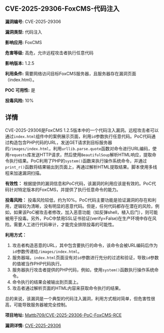 ## CVE-2025-29306-FoxCMS-代码注入

**漏洞编号:** CVE-2025-29306

**漏洞类型:** 代码注入

**影响应用:** FoxCMS

**危害等级:** 高危，允许远程攻击者执行任意代码

**影响版本:** 1.2.5

**利用条件:** 需要网络访问目标FoxCMS服务器，且服务器存在漏洞页面（index.html）。

**POC 可用性:** 是

**投毒风险:** 10%

## 详情

CVE-2025-29306是FoxCMS 1.2.5版本中的一个代码注入漏洞。远程攻击者可以通过`index.html`组件中的案例展示页面，利用`id`参数执行任意代码。PoC代码通过构造包含PHP代码的URL，发送GET请求到目标服务器的`/images/index.html`，利用`urllib.parse.quote`函数对命令进行URL编码，使用`requests`库发送HTTP请求，然后使用`BeautifulSoup`解析HTML响应，提取命令执行结果。PoC利用了PHP的`system()`函数来执行操作系统命令，并通过`print_r()`函数将结果输出到页面上，再通过解析HTML提取结果。脚本使用多线程来加速漏洞扫描。

**有效性：** 根据提供的漏洞信息和PoC代码，该漏洞的利用应该是有效的。PoC代码针对特定版本的FoxCMS，并提供了执行任意命令的能力。

**投毒风险：** 投毒风险较低，约为10%。PoC代码主要功能是验证漏洞的存在和利用，逻辑较为清晰，没有明显的恶意代码。但是，任何代码都存在潜在的风险，例如，如果该PoC被攻击者修改，加入恶意功能（如反弹shell，植入后门），则可能被用于投毒。另外，PoC中禁用SSL证书验证(verify=False)在生产环境中存在风险。需要人工进行代码审计，才能完全排除投毒的可能性。

**利用方式：**
1.  攻击者构造恶意的URL，其中包含要执行的命令，该命令会被URL编码后作为`id`参数传递给`/images/index.html`。
2.  服务器端，`index.html`页面没有对`id`参数进行充分的过滤和验证，导致`id`参数的值被当作PHP代码执行。
3.  服务器执行攻击者提供的PHP代码，例如，使用`system()`函数执行操作系统命令。
4.  命令执行的结果会被输出到页面上。
5.  攻击者通过解析页面的HTML内容来获取命令执行的结果。

总的来说，该漏洞是一个典型的代码注入漏洞，利用方式相对简单，但危害性很高，可能导致服务器被完全控制。

**项目地址:** [Mattb709/CVE-2025-29306-PoC-FoxCMS-RCE](https://github.com/Mattb709/CVE-2025-29306-PoC-FoxCMS-RCE)

**漏洞详情:** [CVE-2025-29306](https://nvd.nist.gov/vuln/detail/CVE-2025-29306)